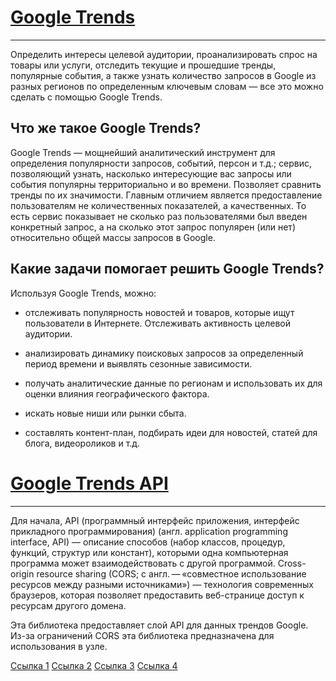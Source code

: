 # [Google Trends](https://trends.google.com/trends/?geo=UA)
---

Определить интересы целевой аудитории, проанализировать спрос на товары или услуги, отследить текущие и прошедшие тренды, популярные события, а также узнать количество запросов в Google из разных регионов по определенным ключевым словам — все это можно сделать с помощью Google Trends.

## Что же такое Google Trends?

Google Trends — мощнейший аналитический инструмент для определения популярности запросов, событий, персон и т.д.; сервис, позволяющий узнать, насколько интересующие вас запросы или события популярны территориально и во времени. Позволяет сравнить тренды по их значимости.
Главным отличием является предоставление пользователям не количественных показателей, а качественных. То есть сервис показывает не сколько раз пользователями был введен конкретный запрос, а на сколько этот запрос популярен (или нет) относительно общей массы запросов в Google.

## Какие задачи помогает решить Google Trends?

Используя Google Trends, можно:

* отслеживать популярность новостей и товаров, которые ищут пользователи в Интернете. Отслеживать активность целевой аудитории. 

* анализировать динамику поисковых запросов за определенный период времени и выявлять сезонные зависимости.

* получать аналитические данные по регионам и использовать их для оценки влияния географического фактора.

* искать новые ниши или рынки сбыта.

* составлять контент-план, подбирать идеи для новостей, статей для блога, видеороликов и т.д.

# [Google Trends API](https://github.com/pat310/google-trends-api#readme)
---

Для начала, API (программный интерфейс приложения, интерфейс прикладного программирования) (англ. application programming interface, API) — описание способов (набор классов, процедур, функций, структур или констант), которыми одна компьютерная программа может взаимодействовать с другой программой.
Cross-origin resource sharing (CORS; с англ. — «совместное использование ресурсов между разными источниками») — технология современных браузеров, которая позволяет предоставить веб-странице доступ к ресурсам другого домена.

Эта библиотека предоставляет слой API для данных трендов Google. Из-за ограничений CORS эта библиотека предназначена для использования в узле.

[Ссылка 1](http://www.2q17.de/tv-debate-fuenfkampf.html)
[Ссылка 2](http://2q17.de/#/)
[Ссылка 3](https://medium.com/@dominikus/2q17-how-we-built-a-dataviz-of-google-search-interest-in-the-german-election-27475839566b)
[Ссылка 4](https://www.analyticsvidhya.com/blog/2017/08/visualizations-with-d3-js/)
